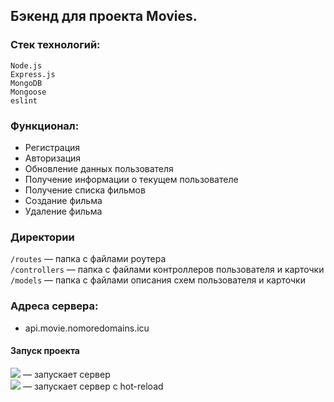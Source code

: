 ## Бэкенд для проекта Movies.
### Стек технологий:

```
Node.js
Express.js
MongoDB
Mongoose
eslint
```
### Функционал:

* Регистрация
* Авторизация
* Обновление данных пользователя
* Получение информации о текущем пользователе
* Получение списка фильмов
* Создание фильма
* Удаление фильма

### Директории

`/routes` — папка с файлами роутера  
`/controllers` — папка с файлами контроллеров пользователя и карточки   
`/models` — папка с файлами описания схем пользователя и карточки 

### Адреса сервера:
* api.movie.nomoredomains.icu
  
#### Запуск проекта

![](https://img.shields.io/badge/-npm%20run%20start-green) — запускает сервер   
![](https://img.shields.io/badge/-npm%20run%20dev-yellow) — запускает сервер с hot-reload
